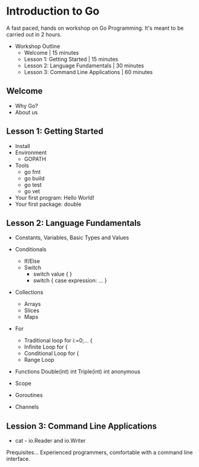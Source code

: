 # Introduction to Go

A fast paced, hands on workshop on Go Programming. It's meant to be
carried out in 2 hours.

* Workshop Outline
	* Welcome                             | 15 minutes
	* Lesson 1: Getting Started           | 15 minutes
	* Lesson 2: Language Fundamentals     | 30 minutes
	* Lesson 3: Command Line Applications | 60 minutes


## Welcome

* Why Go?
* About us

## Lesson 1: Getting Started

* Install
* Environment
  * GOPATH
* Tools
  * go fmt
  * go build
  * go test
  * go vet
* Your first program: Hello World!
* Your first package: double


## Lesson 2: Language Fundamentals

* Constants, Variables, Basic Types and Values

* Conditionals
  * If/Else
  * Switch
    * switch value { }
    * switch { case expression: ... }

* Collections
  * Arrays
  * Slices
  * Maps

* For
  * Traditional loop for i:=0;... {
  * Infinite Loop  for {
  * Conditional Loop for <bool> {
  * Range Loop

* Functions
	Double(int) int
	Triple(int) int
	anonymous

* Scope

* Goroutines

* Channels


## Lession 3: Command Line Applications
  * cat - io.Reader and io.Writer



Prequisites...
Experienced programmers, comfortable with a command line interface.
